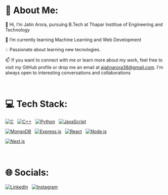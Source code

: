 
<h1>💫 About Me:</h1>

 
 
   👋 Hi, I’m Jatin Arora, pursuing B.Tech at Thapar Institiue of Engineering and Technology
 
   🌱 I’m currently learning Machine Learning and Web Development
 
   💡 Passionate about learning new tecnologies.
 
   📫 If you want to connect with me or learn more about my work, feel free to visit my GitHub profile or drop me an email at ajatinarora38@gmail.com. I'm always open to interesting 
       conversations and collaborations

<br/>

<h1> 💻 Tech Stack:</h1>

[![C](https://img.shields.io/badge/C-blue?style=for-the-badge&logo=c&logoColor=white)]()&nbsp;&nbsp;
[![C++](https://img.shields.io/badge/C%2B%2B-00599C?style=for-the-badge&logo=cplusplus&logoColor=white)]()&nbsp;&nbsp;
[![Python](https://img.shields.io/badge/Python-3776AB?style=for-the-badge&logo=python&logoColor=yellow)]()&nbsp;&nbsp;
[![JavaScript](https://img.shields.io/badge/JavaScript-black?style=for-the-badge&logo=javascript&logoColor=yellow)]()

[![MongoDB](https://img.shields.io/badge/MongoDB-47A248?style=for-the-badge&logo=mongodb&logoColor=white)]()&nbsp;&nbsp;
[![Express.js](https://img.shields.io/badge/Express.js-grey?style=for-the-badge&logo=express&logoColor=white)]()&nbsp;&nbsp;
[![React](https://img.shields.io/badge/React-black?style=for-the-badge&logo=react&logoColor=blue)]()&nbsp;&nbsp;
[![Node.js](https://img.shields.io/badge/Node.js-339933?style=for-the-badge&logo=node.js&logoColor=white)]()

[![Next.js](https://img.shields.io/badge/Next.js-000000?style=for-the-badge&logo=next.js&logoColor=white)]()&nbsp;&nbsp;
<br/>
<br/>
<br/>

<h1>🌐 Socials:</h1>


[![LinkedIn](https://img.shields.io/badge/LinkedIn-blue?style=for-the-badge&logo=linkedin&logoColor=white)](https://www.linkedin.com/in/jatin-arora-790928264)&nbsp;&nbsp;
[![Instagram](https://img.shields.io/badge/Instagram-%23E4405F?style=for-the-badge&logo=instagram&logoColor=white)](https://www.instagram.com/jatin_a3)





   
